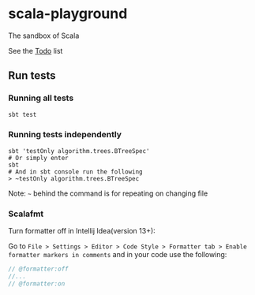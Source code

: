 # scala-playground
The sandbox of Scala 

See the [Todo](./doc/TODO.md) list

## Run tests
### Running all tests
```scala
sbt test
```
### Running tests independently
```shell
sbt 'testOnly algorithm.trees.BTreeSpec'
# Or simply enter 
sbt
# And in sbt console run the following
> ~testOnly algorithm.trees.BTreeSpec
```
Note: `~` behind the command is for repeating on changing file

### Scalafmt
Turn formatter off in Intellij Idea(version 13+):

Go to `File > Settings > Editor > Code Style > Formatter tab > Enable formatter markers in comments`
and in your code use the following:
```scala
// @formatter:off
//...
// @formatter:on 
```


